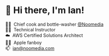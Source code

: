 <h1>👋&nbsp;Hi there, I'm Ian!</h1>

👨‍🍳&nbsp;&nbsp;Chief cook and bottle-washer [@Noomedia](https://github.com/noomedia/) </br>
👨‍🏫&nbsp;&nbsp;Technical Instructor </br>
☁️&nbsp;&nbsp;AWS Certified Solutions Architect</br>
🧑‍💻&nbsp;&nbsp;Apple fanboy </br>
📫&nbsp;&nbsp;[ian@noomedia.com](mailto:ian@noomedia.com) </br>
